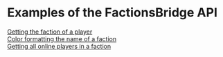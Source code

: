# Examples of the FactionsBridge API

[Getting the faction of a player](getting_faction.md)\
[Color formatting the name of a faction](color_format.md)\
[Getting all online players in a faction](online_players.md)
